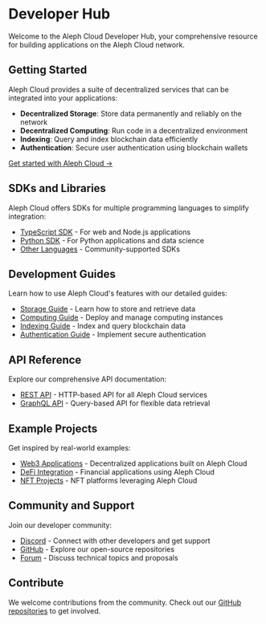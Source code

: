 # Developer Hub

Welcome to the Aleph Cloud Developer Hub, your comprehensive resource for building applications on the Aleph Cloud network.

## Getting Started

Aleph Cloud provides a suite of decentralized services that can be integrated into your applications:

- **Decentralized Storage**: Store data permanently and reliably on the network
- **Decentralized Computing**: Run code in a decentralized environment
- **Indexing**: Query and index blockchain data efficiently
- **Authentication**: Secure user authentication using blockchain wallets

[Get started with Aleph Cloud →](/devhub/getting-started/)

## SDKs and Libraries

Aleph Cloud offers SDKs for multiple programming languages to simplify integration:

- [TypeScript SDK](/devhub/sdks/typescript/) - For web and Node.js applications
- [Python SDK](/devhub/sdks/python/) - For Python applications and data science
- [Other Languages](/devhub/sdks/other-languages/) - Community-supported SDKs

## Development Guides

Learn how to use Aleph Cloud's features with our detailed guides:

- [Storage Guide](/devhub/guides/storage/) - Learn how to store and retrieve data
- [Computing Guide](/devhub/guides/computing/) - Deploy and manage computing instances
- [Indexing Guide](/devhub/guides/indexing/) - Index and query blockchain data
- [Authentication Guide](/devhub/guides/authentication/) - Implement secure authentication

## API Reference

Explore our comprehensive API documentation:

- [REST API](/devhub/api/rest/) - HTTP-based API for all Aleph Cloud services
- [GraphQL API](/devhub/api/graphql/) - Query-based API for flexible data retrieval

## Example Projects

Get inspired by real-world examples:

- [Web3 Applications](/devhub/examples/web3-apps/) - Decentralized applications built on Aleph Cloud
- [DeFi Integration](/devhub/examples/defi/) - Financial applications using Aleph Cloud
- [NFT Projects](/devhub/examples/nft/) - NFT platforms leveraging Aleph Cloud

## Community and Support

Join our developer community:

- [Discord](https://discord.gg/alephim) - Connect with other developers and get support
- [GitHub](https://github.com/aleph-im) - Explore our open-source repositories
- [Forum](https://forum.aleph.im) - Discuss technical topics and proposals

## Contribute

We welcome contributions from the community. Check out our [GitHub repositories](https://github.com/aleph-im) to get involved.
